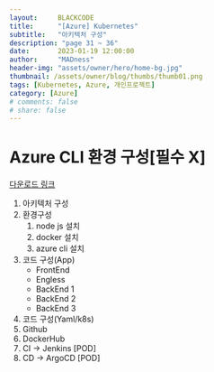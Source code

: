 ```yaml
---
layout:     BLACKCODE
title:      "[Azure] Kubernetes"
subtitle:   "아키텍처 구성"
description: "page 31 ~ 36"
date:       2023-01-19 12:00:00
author:     "MADness"
header-img: "assets/owner/hero/home-bg.jpg"
thumbnail: /assets/owner/blog/thumbs/thumb01.png
tags: [Kubernetes, Azure, 개인프로젝트]
category: [Azure]
# comments: false
# share: false
---
```


# Azure CLI 환경 구성[필수 X]
[다운로드 링크](https://aka.ms/installazurecliwindows)

1. 아키텍처 구성
2. 환경구성
    1. node js 설치
    2. docker 설치
    3. azure cli 설치
3. 코드 구성(App)
    - FrontEnd
    - Engless
    - BackEnd 1
    - BackEnd 2
    - BackEnd 3
4. 코드 구성(Yaml/k8s)
5. Github
6. DockerHub
7. CI -> Jenkins [POD]
8. CD -> ArgoCD [POD]


